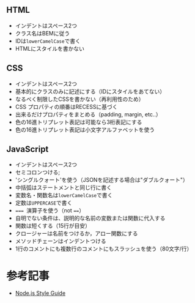 ## HTML

- インデントはスペース2つ
- クラス名はBEMに従う
- IDは`lowerCamelCase`で書く
- HTMLにスタイルを書かない

## CSS

- インデントはスペース2つ
- 基本的にクラスのみに記述にする（IDにスタイルをあてない）
- なるべく制限したCSSを書かない（再利用性のため）
- CSS プロパティの順番はRECESSに基づく
- 出来るだけプロパティをまとめる（padding, margin, etc..）
- 色の16進トリプレット表記は可能なら3桁表記にする
- 色の16進トリプレット表記は小文字アルファベットを使う

## JavaScript

- インデントはスペース2つ
- セミコロンつける;
- 'シングルクォート'を使う（JSONを記述する場合は"ダブルクォート"）
- 中括弧はステートメントと同じ行に書く
- 変数名・関数名は`lowerCamelCase`で書く
- 定数は`UPPERCASE`で書く
- `=== `演算子を使う（not `==`）
- 自明でない条件は、説明的な名前の変数または関数に代入する
- 関数は短くする（15行が目安）
- クロージャーは名前をつけるか，アロー関数にする
- メソッドチェーンはインデントつける
- 1行のコメントにも複数行のコメントにもスラッシュを使う（80文字/行）

# 参考記事

- [Node.js Style Guide](https://github.com/felixge/node-style-guide)
